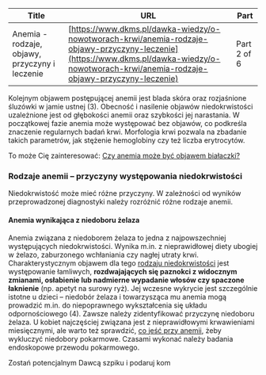| **Title**       | **URL**           | **Part**              |
|-----------------|-------------------|-----------------------|
| Anemia - rodzaje, objawy, przyczyny i leczenie         | [https://www.dkms.pl/dawka-wiedzy/o-nowotworach-krwi/anemia-rodzaje-objawy-przyczyny-leczenie](https://www.dkms.pl/dawka-wiedzy/o-nowotworach-krwi/anemia-rodzaje-objawy-przyczyny-leczenie)    | Part 2 of 6          |

 Kolejnym objawem postępującej anemii jest blada skóra oraz rozjaśnione śluzówki w jamie ustnej (3\). Obecność i nasilenie objawów niedokrwistości uzależnione jest od głębokości anemii oraz szybkości jej narastania. W początkowej fazie anemia może występować bez objawów, co podkreśla znaczenie regularnych badań krwi. Morfologia krwi pozwala na zbadanie takich parametrów, jak stężenie hemoglobiny czy też liczba erytrocytów.


To może Cię zainteresować: [Czy anemia może być objawem białaczki?](/dawka-wiedzy/o-nowotworach-krwi/czy-anemia-moze-byc-objawem-bialaczki "Czy anemia może być objawem białaczki?") 


### Rodzaje anemii – przyczyny występowania niedokrwistości


Niedokrwistość może mieć różne przyczyny. W zależności od wyników przeprowadzonej diagnostyki należy rozróżnić różne rodzaje anemii.


#### Anemia wynikająca z niedoboru żelaza


Anemia związana z niedoborem żelaza to jedna z najpowszechniej występujących niedokrwistości. Wynika m.in. z nieprawidłowej diety ubogiej w żelazo, zaburzonego wchłaniania czy nagłej utraty krwi. Charakterystycznym objawem dla tego [rodzaju niedokrwistości](https://www.dkms.pl/dawka-wiedzy/o-nowotworach-krwi/rodzaje-niedokrwistosci-przyczyny) jest występowanie łamliwych, **rozdwajających się paznokci z widocznym zmianami, osłabienie lub nadmierne wypadanie włosów czy spaczone łaknienie** (np. apetyt na surowy ryż). Jej wczesne wykrycie jest szczególnie istotne u dzieci – niedobór żelaza i towarzysząca mu anemia mogą prowadzić m.in. do niepoprawnego wykształcenia się układu odpornościowego (4\). Zawsze należy zidentyfikować przyczynę niedoboru żelaza. U kobiet najczęściej związana jest z nieprawidłowymi krwawieniami miesięcznymi, ale warto też sprawdzić, [co jeść przy anemii](https://www.dkms.pl/dawka-wiedzy/o-nowotworach-krwi/dieta-przy-niedokrwistosci-anemii-co-jesc-czego-unikac), żeby wykluczyć niedobory pokarmowe. Czasami wykonać należy badania endoskopowe przewodu pokarmowego.


Zostań potencjalnym Dawcą szpiku i podaruj kom
